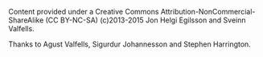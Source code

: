 Content provided under a Creative Commons Attribution-NonCommercial-ShareAlike (CC BY-NC-SA) (c)2013-2015 Jon Helgi Egilsson and Sveinn Valfells. 

Thanks to Agust Valfells, Sigurdur Johannesson and Stephen Harrington.

